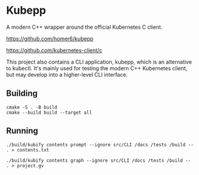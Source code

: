# Kubepp

A modern C++ wrapper around the official Kubernetes C client.

https://github.com/homer6/kubepp

https://github.com/kubernetes-client/c

This project also contains a CLI application, kubepp, which is an alternative to kubectl. It's mainly used for testing the modern C++ Kubernetes client, but may develop into a higher-level CLI interface.


## Building

```
cmake -S . -B build
cmake --build build --target all
```

## Running

```
./build/kubify contents prompt --ignore src/CLI /docs /tests /build -- . > contents.txt

./build/kubify contents graph --ignore src/CLI /docs /tests /build -- . > project.gv
```
